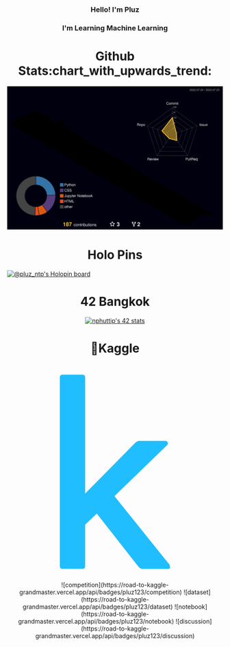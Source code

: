 <h3 align="center">Hello! I'm Pluz</h3>
<h3 align="center" >I'm Learning Machine Learning  </h3>



<h1 align="center" >Github Stats:chart_with_upwards_trend:</h1>

![](./profile-3d-contrib/profile-night-rainbow.svg)

<h1 align="center">Holo Pins</h1>

[![@pluz_ntp's Holopin board](https://holopin.io/api/user/board?user=pluz_ntp)](https://holopin.io/@pluz_ntp)
<h1 align="center">42 Bangkok</h1>
<div align="center" ><a href="https://github.com/JaeSeoKim/badge42"><img src="https://badge42.vercel.app/api/v2/cl9a1vfoe01040gkwzxgwkdv9/stats?cursusId=3&coalitionId=undefined" alt="nphuttip's 42 stats" /></a></div>

<h1 align="center">&#129497;Kaggle</h1>
<div align="center">
<?xml version="1.0" ?><!DOCTYPE svg  PUBLIC '-//W3C//DTD SVG 1.1//EN'  'http://www.w3.org/Graphics/SVG/1.1/DTD/svg11.dtd'><svg height="512px" style="enable-background:new 0 0 512 512;" version="1.1" viewBox="0 0 512 512" width="512px" xml:space="preserve" xmlns="http://www.w3.org/2000/svg" xmlns:xlink="http://www.w3.org/1999/xlink"><g id="_x31_89-kaggle"><g><path d="M385.708,476.478L254.742,313.713l125.578-121.534c2.334-2.426,1.526-9.433-4.761-9.433h-62.16    c-3.145,0-6.288,1.618-9.433,4.761L185.128,307.604V32.738c0-4.491-2.247-6.737-6.738-6.737h-46.618    c-4.492,0-6.737,2.246-6.737,6.737v446.433c0,4.491,2.246,6.738,6.737,6.738h46.618c4.491,0,6.738-2.247,6.738-6.738v-97.91    l27.666-26.317l99.257,126.294c2.695,3.145,5.839,4.762,9.432,4.762h60.095c3.143,0,4.939-0.899,5.389-2.696L385.708,476.478z" style="fill:#20BEFF;"/></g></g><g id="Layer_1"/></svg>
![competition](https://road-to-kaggle-grandmaster.vercel.app/api/badges/pluz123/competition)
![dataset](https://road-to-kaggle-grandmaster.vercel.app/api/badges/pluz123/dataset)
![notebook](https://road-to-kaggle-grandmaster.vercel.app/api/badges/pluz123/notebook)
![discussion](https://road-to-kaggle-grandmaster.vercel.app/api/badges/pluz123/discussion)</div>
